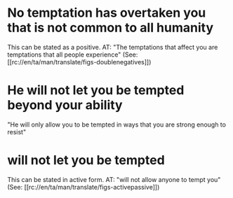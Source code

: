 # No temptation has overtaken you that is not common to all humanity

This can be stated as a positive. AT: "The temptations that affect you are temptations that all people experience" (See: [[rc://en/ta/man/translate/figs-doublenegatives]])

# He will not let you be tempted beyond your ability

"He will only allow you to be tempted in ways that you are strong enough to resist"

# will not let you be tempted

This can be stated in active form. AT: "will not allow anyone to tempt you" (See: [[rc://en/ta/man/translate/figs-activepassive]])

